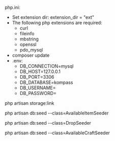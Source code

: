 php.ini: 
- Set extension dir: extension_dir = "ext"
- The following php extensions are required:
    - curl
    - fileinfo
    - mbstring
    - openssl
    - pdo_mysql
- composer update
- .env:
    - DB_CONNECTION=mysql
    - DB_HOST=127.0.0.1
    - DB_PORT=3306
    - DB_DATABASE=kompass
    - DB_USERNAME=
    - DB_PASSWORD=

php artisan storage:link

php artisan db:seed --class=AvailableItemSeeder

php artisan db:seed --class=DropSeeder

php artisan db:seed --class=AvailableCraftSeeder
